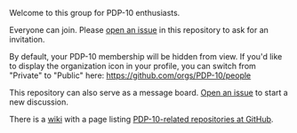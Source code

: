 Welcome to this group for PDP-10 enthusiasts.

Everyone can join.  Please [open an
issue](https://github.com/PDP-10/-READ--THIS-/issues/new) in this
repository to ask for an invitation.

By default, your PDP-10 membership will be hidden from view.  If you'd
like to display the organization icon in your profile, you can switch
from "Private" to "Public" here: https://github.com/orgs/PDP-10/people

This repository can also serve as a message board.  [Open an
issue](https://github.com/PDP-10/-READ--THIS-/issues/new) to start a
new discussion.

There is a [wiki](https://github.com/PDP-10/-READ--THIS-/wiki) with a
page listing
[PDP-10-related repositories at GitHub](https://github.com/PDP-10/-READ--THIS-/wiki/Repositories).
